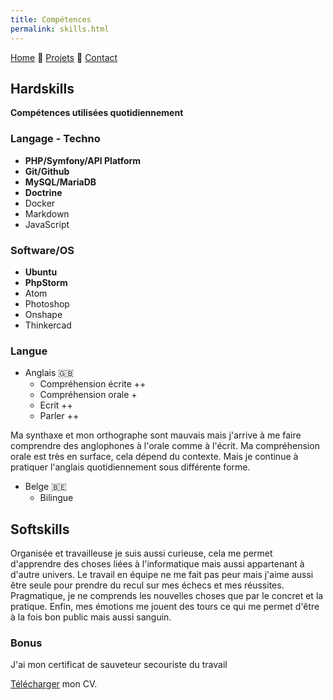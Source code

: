 ```yaml
---
title: Compétences
permalink: skills.html
---
```

[Home](index.html) 🔸 [Projets](projects.html) 🔸 [Contact](contact.html)

## Hardskills

**Compétences utilisées quotidiennement**

### Langage - Techno

* **PHP/Symfony/API Platform**
* **Git/Github**
* **MySQL/MariaDB**
* **Doctrine**
* Docker
* Markdown
* JavaScript

### Software/OS

* **Ubuntu**
* **PhpStorm**
* Atom
* Photoshop
* Onshape
* Thinkercad

### Langue

* Anglais 🇬🇧
  * Compréhension écrite ++
  * Compréhension orale +
  * Ecrit ++
  * Parler ++

Ma synthaxe et mon orthographe sont mauvais mais j'arrive à me faire comprendre des anglophones à l'orale comme à l'écrit.
Ma compréhension orale est très en surface, cela dépend du contexte.
Mais je continue à pratiquer l'anglais quotidiennement sous différente forme.

* Belge 🇧🇪
  * Bilingue

## Softskills

Organisée et travailleuse je suis aussi curieuse, cela me permet d'apprendre des choses liées à l'informatique mais aussi appartenant à d'autre univers. Le travail en équipe ne me fait pas peur mais j'aime aussi être seule pour prendre du recul sur mes échecs et mes réussites.
Pragmatique, je ne comprends les nouvelles choses que par le concret et la pratique. Enfin, mes émotions me jouent des tours ce qui me permet d'être à la fois bon public mais aussi sanguin.

### Bonus

J'ai mon certificat de sauveteur secouriste du travail

[Télécharger](mycv.pdf) mon CV.
